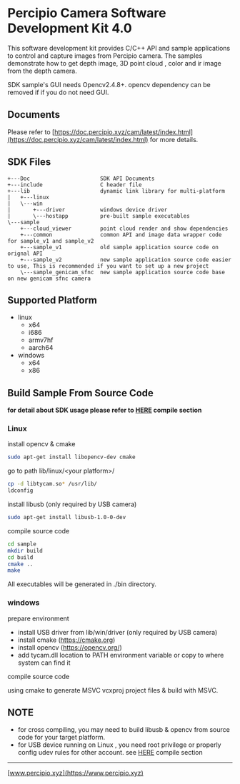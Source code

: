 # Percipio Camera Software Development Kit 4.0

This software development kit provides C/C++ API and sample applications to control and capture images from Percipio camera.
The samples demonstrate how to get depth image, 3D point cloud , color and ir image from the depth camera.

SDK sample's GUI needs Opencv2.4.8+. opencv dependency can be removed if if you do not need GUI.

## Documents

Please refer to [https://doc.percipio.xyz/cam/latest/index.html](https://doc.percipio.xyz/cam/latest/index.html) for more details.

## SDK Files
```
+---Doc                      SDK API Documents
+---include                  C header file
+---lib                      dynamic link library for multi-platform
|   +---linux
|   \---win
|       +---driver           windows device driver 
|       \---hostapp          pre-built sample executables
\---sample
    +---cloud_viewer         point cloud render and show dependencies
    +---common               common API and image data wrapper code for sample_v1 and sample_v2
    +---sample_v1            old sample application source code on orignal API
    +---sample_v2            new sample application source code easier to use, This is recommended if you want to set up a new project
    \---sample_genicam_sfnc  new sample application source code base on new genicam sfnc camera

```

## Supported Platform 

- linux 
	- x64
	- i686
	- armv7hf
	- aarch64
- windows	
	- x64
	- x86


## Build Sample From Source Code

 **for detail about SDK usage please refer to [HERE](https://doc.percipio.xyz/cam/latest/index.html) compile section**

### Linux
install opencv & cmake
```bash
sudo apt-get install libopencv-dev cmake
```

go to path lib/linux/\<your platform\>/ 
```bash
cp -d libtycam.so* /usr/lib/
ldconfig
```

 install libusb (only required by USB camera)
```bash
sudo apt-get install libusb-1.0-0-dev
```

compile source code
```bash
cd sample
mkdir build
cd build
cmake ..
make
```

All executables will be generated in ./bin directory.

### windows
prepare environment
- install USB driver from lib/win/driver (only required by USB camera)
- install cmake (https://cmake.org)
- install opencv (https://opencv.org/)
- add tycam.dll location to PATH environment variable  or copy to where system can find it

compile source code

using cmake to generate MSVC vcxproj project files & build with MSVC. 

## NOTE
- for cross compiling, you may need to build libusb & opencv from source code for your target platform.
- for USB device running on Linux , you need root privilege or properly config udev rules for other account. see [HERE](https://doc.percipio.xyz/cam/latest/index.html) compile section

---
[www.percipio.xyz](https://www.percipio.xyz)


